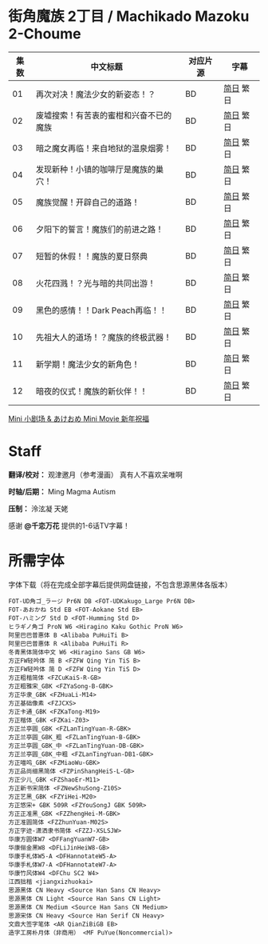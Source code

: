 # 街角魔族 2丁目 / Machikado Mazoku 2-Choume
| 集数 | 中文标题 | 对应片源 | 字幕 |
| ---- | -------- | -------- | ---- |
| 01 | 再次对决！魔法少女的新姿态！？ | BD | [简日](https://raw.githubusercontent.com/MingYSub/SubArchive/main/Archive/Machikado%20Mazoku%202-Choume/%5BMingY&LavaAnime%5D%20Machikado%20Mazoku%202-Choume%20%5B01%5D.CHS_JPN.ass) 繁日 |
| 02 | 废墟搜索！有苦衷的蜜柑和兴奋不已的魔族 | BD | [简日](https://raw.githubusercontent.com/MingYSub/SubArchive/main/Archive/Machikado%20Mazoku%202-Choume/%5BMingY&LavaAnime%5D%20Machikado%20Mazoku%202-Choume%20%5B02%5D.CHS_JPN.ass) 繁日 |
| 03 | 暗之魔女再临！来自地狱的温泉烟雾！ | BD | [简日](https://raw.githubusercontent.com/MingYSub/SubArchive/main/Archive/Machikado%20Mazoku%202-Choume/%5BMingY&LavaAnime%5D%20Machikado%20Mazoku%202-Choume%20%5B03%5D.CHS_JPN.ass) 繁日 |
| 04 | 发现新种！小镇的咖啡厅是魔族的巢穴！ | BD | [简日](https://raw.githubusercontent.com/MingYSub/SubArchive/main/Archive/Machikado%20Mazoku%202-Choume/%5BMingY&LavaAnime%5D%20Machikado%20Mazoku%202-Choume%20%5B04%5D.CHS_JPN.ass) 繁日 |
| 05 | 魔族觉醒！开辟自己的道路！ | BD | [简日](https://raw.githubusercontent.com/MingYSub/SubArchive/main/Archive/Machikado%20Mazoku%202-Choume/%5BMingY&LavaAnime%5D%20Machikado%20Mazoku%202-Choume%20%5B05%5D.CHS_JPN.ass) 繁日 |
| 06 | 夕阳下的誓言！魔族们的前进之路！ | BD | [简日](https://raw.githubusercontent.com/MingYSub/SubArchive/main/Archive/Machikado%20Mazoku%202-Choume/%5BMingY&LavaAnime%5D%20Machikado%20Mazoku%202-Choume%20%5B06%5D.CHS_JPN.ass) 繁日 |
| 07 | 短暂的休假！！魔族的夏日祭典 | BD | [简日](https://raw.githubusercontent.com/MingYSub/SubArchive/main/Archive/Machikado%20Mazoku%202-Choume/%5BMingY&LavaAnime%5D%20Machikado%20Mazoku%202-Choume%20%5B07%5D.CHS_JPN.ass) 繁日 |
| 08 | 火花四溅！？光与暗的共同出游！ | BD | [简日](https://raw.githubusercontent.com/MingYSub/SubArchive/main/Archive/Machikado%20Mazoku%202-Choume/%5BMingY&LavaAnime%5D%20Machikado%20Mazoku%202-Choume%20%5B08%5D.CHS_JPN.ass) 繁日 |
| 09 | 黑色的感情！！Dark Peach再临！！ | BD | [简日](https://raw.githubusercontent.com/MingYSub/SubArchive/main/Archive/Machikado%20Mazoku%202-Choume/%5BMingY&LavaAnime%5D%20Machikado%20Mazoku%202-Choume%20%5B09%5D.CHS_JPN.ass) 繁日 |
| 10 | 先祖大人的道场！？魔族的终极武器！ | BD | [简日](https://raw.githubusercontent.com/MingYSub/SubArchive/main/Archive/Machikado%20Mazoku%202-Choume/%5BMingY&LavaAnime%5D%20Machikado%20Mazoku%202-Choume%20%5B10%5D.CHS_JPN.ass) 繁日 |
| 11 | 新学期！魔法少女的新角色！ | BD | [简日](https://raw.githubusercontent.com/MingYSub/SubArchive/main/Archive/Machikado%20Mazoku%202-Choume/%5BMingY&LavaAnime%5D%20Machikado%20Mazoku%202-Choume%20%5B11%5D.CHS_JPN.ass) 繁日 |
| 12 | 暗夜的仪式！魔族的新伙伴！！ | BD | [简日](https://raw.githubusercontent.com/MingYSub/SubArchive/main/Archive/Machikado%20Mazoku%202-Choume/%5BMingY&LavaAnime%5D%20Machikado%20Mazoku%202-Choume%20%5B12%5D.CHS_JPN.ass) 繁日 |

[Mini 小剧场 & あけおめ Mini Movie 新年祝福](Mini)

# Staff
**翻译/校对：** 观津邀月（参考漫画）  真有人不喜欢呆唯啊

**时轴/后期：** Ming  Magma  Autism

**压制：** 泠泫凝  天姥

感谢 **@千恋万花** 提供的1-6话TV字幕！

# 所需字体
字体下载（将在完成全部字幕后提供网盘链接，不包含思源黑体各版本）

```
FOT-UD角ゴ_ラージ Pr6N DB <FOT-UDKakugo_Large Pr6N DB>
FOT-あおかね Std EB <FOT-Aokane Std EB>
FOT-ハミング Std D <FOT-Humming Std D>
ヒラギノ角ゴ ProN W6 <Hiragino Kaku Gothic ProN W6>
阿里巴巴普惠体 B <Alibaba PuHuiTi B>
阿里巴巴普惠体 R <Alibaba PuHuiTi R>
冬青黑体简体中文 W6 <Hiragino Sans GB W6>
方正FW轻吟体 简 B <FZFW Qing Yin TiS B>
方正FW轻吟体 简 D <FZFW Qing Yin TiS D>
方正粗楷简体 <FZCuKaiS-R-GB>
方正粗雅宋_GBK <FZYaSong-B-GBK>
方正华隶_GBK <FZHuaLi-M14>
方正基础像素 <FZJCXS>
方正卡通_GBK <FZKaTong-M19>
方正楷体_GBK <FZKai-Z03>
方正兰亭圆_GBK <FZLanTingYuan-R-GBK>
方正兰亭圆_GBK_粗 <FZLanTingYuan-B-GBK>
方正兰亭圆_GBK_中 <FZLanTingYuan-DB-GBK>
方正兰亭圆_GBK_中粗 <FZLanTingYuan-DB1-GBK>
方正喵呜_GBK <FZMiaoWu-GBK>
方正品尚细黑简体 <FZPinShangHeiS-L-GB>
方正少儿_GBK <FZShaoEr-M11>
方正新书宋简体 <FZNewShuSong-Z10S>
方正艺黑_GBK <FZYiHei-M20>
方正悠宋+ GBK 509R <FZYouSongJ GBK 509R>
方正正准黑_GBK <FZZhengHei-M-GBK>
方正准圆简体 <FZZhunYuan-M02S>
方正字迹-潇洒隶书简体 <FZZJ-XSLSJW>
华康方圆体W7 <DFFangYuanW7-GB>
华康俪金黑W8 <DFLiJinHeiW8-GB>
华康手札体W5-A <DFHannotateW5-A>
华康手札体W7-A <DFHannotateW7-A>
华康竹风体W4 <DFChu SC2 W4>
江西拙楷 <jiangxizhuokai>
思源黑体 CN Heavy <Source Han Sans CN Heavy>
思源黑体 CN Light <Source Han Sans CN Light>
思源黑体 CN Medium <Source Han Sans CN Medium>
思源宋体 CN Heavy <Source Han Serif CN Heavy>
文鼎大签字笔体 <AR QianZiBiGB EB>
造字工房朴月体（非商用） <MF PuYue(Noncommercial)>
```